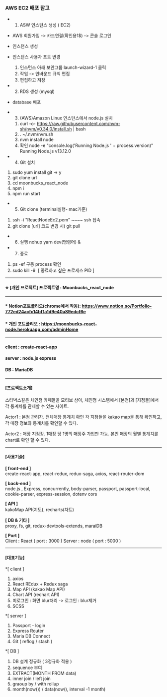 

### AWS EC2 배포 참고
* 1. ASW 인스턴스 생성 ( EC2)
 * AWS 회원가입 -> 카드연결(확인용1$) -> 콘솔 로그인
 * 인스턴스 생성
 * 인스턴스 사용자 포트 변경
    1) 인스턴스 아래 보안그룹 launch-wizard-1 클릭
    2) 작업 -> 인바운드 규칙 편집
    3) 편집하고 저장

* 2. RDS 생성 (mysql)
 *  database 배포

* 3. (AWS)Amazon Linux 인스턴스에서 node.js 설치
  1)  curl -o- https://raw.githubusercontent.com/nvm-sh/nvm/v0.34.0/install.sh | bash
  2) . ~/.nvm/nvm.sh
  3) nvm install node
  4) 확인 
    node -e "console.log('Running Node.js ' + process.version)"
	Running Node.js v13.12.0

* 4. Git 설치
1)  sudo yum install git -> y
2) git clone url
3) cd moonbucks_react_node
4) npm i 
5) npm run start


* 5. Git clone (terminal실행- mac기준)
1) ssh -i "ReactNodeEc2.pem" ~~~~
   ssh 접속
2) git clone [url]
   코드 변경 시) git pull

* 6. 실행 
nohup yarn dev(명령어) &

* 7. 종료
1) ps -ef
    구동 process 확인
2) sudo kill -9  [ 종료하고 싶은 프로세스 PID ] 


* * *
#### ※ [개인 프로젝트] 프로젝트명 : Moonbucks_react_node
* * *
#### * Notion포트폴리오(chrome에서 작동): <https://www.notion.so/Portfolio-772ed24acfc14bf1a1d9e40a89edcf6e>
#### * 개인 포트폴리오 : <https://moonbucks-react-node.herokuapp.com/adminHome>
   


* * *
#### client : create-react-app
#### server : node.js express
#### DB : MariaDB 
    

* * *
#### [프로젝트소개]      
스타벅스같은 체인점 카페들을 모티브 삼아, 체인점 시스템에서 [본점]과 [지점들]에서 각 통계치를 관제할 수 있는 사이트.

Actor1 : 본점 관리자. 
         전체매장 통계치 확인
         각 지점들을 kakao map을 통해 확인하고, 각 매장 정보와 통계치를 확인할 수 있다. 

Actor2 : 매장 지점장.
         1매장 당 1명의 매장주 가입만 가능.
         본인 매장의 월별 통계치를 chart로 확인 할 수 있다. 
        
        
         
* * *
#### [사용기술]
**[  front-end ]**    
 create-react-app,  react-redux, redux-saga, axios,  react-router-dom

**[ back-end ]**    
 node.js , Express, concurrently, body-parser,
 passport, passport-local, cookie-parser, express-session, dotenv
 cors

**[ API ]**     
kakoMap API(지도), recharts(차트)

**[ DB  &  기타 ]**     
proxy, fs, git, redux-devtools-extends, maraiDB

**[ Port ]**     
Client : React ( port : 3000 )
Server : node ( port : 5000 )



* * *
#### [대표기능]
*[ client ]
1. axios
2. React REdux + Redux saga
3. Map API (kakao Map API)
4. Chart API (rechart API)
5. 미로그인 : 화면 blur처리 -> 로그인 : blur제거
6. SCSS
    
*[ server ]
1. Passport - login
2. Express Router
3. Maria DB Connect
4. Git ( reflog / stash )
   
*[ DB ]
1. DB 설계 정규화 ( 3정규화 적용 )
2. sequence 부여
3. EXTRACT(MONTH FROM data)
4. inner join / left join
5. graoup by / with rollup
6. month(now()) / data(now(), interval -1 month)





